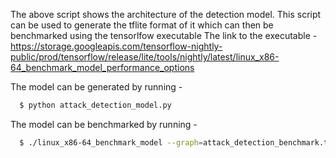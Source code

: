 The above script shows the architecture of the detection model. This script can be used to generate the tflite format of it which can then be benchmarked using the tensorlfow executable
The link to the executable - https://storage.googleapis.com/tensorflow-nightly-public/prod/tensorflow/release/lite/tools/nightly/latest/linux_x86-64_benchmark_model_performance_options

The model can be generated by running - 
```bash
  $ python attack_detection_model.py
```

The model can be benchmarked by running - 
```bash
  $ ./linux_x86-64_benchmark_model --graph=attack_detection_benchmark.tflite
```
